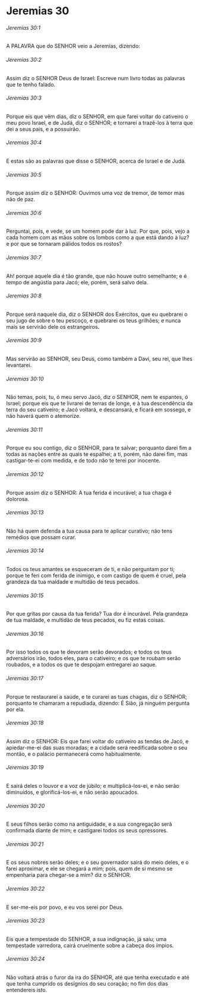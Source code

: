 # Jeremias 30

###### Jeremias 30:1

A PALAVRA que do SENHOR veio a Jeremias, dizendo:

###### Jeremias 30:2

Assim diz o SENHOR Deus de Israel: Escreve num livro todas as palavras que te tenho falado.

###### Jeremias 30:3

Porque eis que vêm dias, diz o SENHOR, em que farei voltar do cativeiro o meu povo Israel, e de Judá, diz o SENHOR; e tornarei a trazê-los à terra que dei a seus pais, e a possuirão.

###### Jeremias 30:4

E estas são as palavras que disse o SENHOR, acerca de Israel e de Judá.

###### Jeremias 30:5

Porque assim diz o SENHOR: Ouvimos uma voz de tremor, de temor mas não de paz.

###### Jeremias 30:6

Perguntai, pois, e vede, se um homem pode dar à luz. Por que, pois, vejo a cada homem com as mãos sobre os lombos como a que está dando à luz? e por que se tornaram pálidos todos os rostos?

###### Jeremias 30:7

Ah! porque aquele dia é tão grande, que não houve outro semelhante; e é tempo de angústia para Jacó; ele, porém, será salvo dela.

###### Jeremias 30:8

Porque será naquele dia, diz o SENHOR dos Exércitos, que eu quebrarei o seu jugo de sobre o teu pescoço, e quebrarei os teus grilhões; e nunca mais se servirão dele os estrangeiros.

###### Jeremias 30:9

Mas servirão ao SENHOR, seu Deus, como também a Davi, seu rei, que lhes levantarei.

###### Jeremias 30:10

Não temas, pois, tu, ó meu servo Jacó, diz o SENHOR, nem te espantes, ó Israel; porque eis que te livrarei de terras de longe, e à tua descendência da terra do seu cativeiro; e Jacó voltará, e descansará, e ficará em sossego, e não haverá quem o atemorize.

###### Jeremias 30:11

Porque eu sou contigo, diz o SENHOR, para te salvar; porquanto darei fim a todas as nações entre as quais te espalhei; a ti, porém, não darei fim, mas castigar-te-ei com medida, e de todo não te terei por inocente.

###### Jeremias 30:12

Porque assim diz o SENHOR: A tua ferida é incurável; a tua chaga é dolorosa.

###### Jeremias 30:13

Não há quem defenda a tua causa para te aplicar curativo; não tens remédios que possam curar.

###### Jeremias 30:14

Todos os teus amantes se esqueceram de ti, e não perguntam por ti; porque te feri com ferida de inimigo, e com castigo de quem é cruel, pela grandeza da tua maldade e multidão de teus pecados.

###### Jeremias 30:15

Por que gritas por causa da tua ferida? Tua dor é incurável. Pela grandeza de tua maldade, e multidão de teus pecados, eu fiz estas coisas.

###### Jeremias 30:16

Por isso todos os que te devoram serão devorados; e todos os teus adversários irão, todos eles, para o cativeiro; e os que te roubam serão roubados, e a todos os que te despojam entregarei ao saque.

###### Jeremias 30:17

Porque te restaurarei a saúde, e te curarei as tuas chagas, diz o SENHOR; porquanto te chamaram a repudiada, dizendo: É Sião, já ninguém pergunta por ela.

###### Jeremias 30:18

Assim diz o SENHOR: Eis que farei voltar do cativeiro as tendas de Jacó, e apiedar-me-ei das suas moradas; e a cidade será reedificada sobre o seu montão, e o palácio permanecerá como habitualmente.

###### Jeremias 30:19

E sairá deles o louvor e a voz de júbilo; e multiplicá-los-ei, e não serão diminuídos, e glorificá-los-ei, e não serão apoucados.

###### Jeremias 30:20

E seus filhos serão como na antiguidade, e a sua congregação será confirmada diante de mim; e castigarei todos os seus opressores.

###### Jeremias 30:21

E os seus nobres serão deles; e o seu governador sairá do meio deles, e o farei aproximar, e ele se chegará a mim; pois, quem de si mesmo se empenharia para chegar-se a mim? diz o SENHOR.

###### Jeremias 30:22

E ser-me-eis por povo, e eu vos serei por Deus.

###### Jeremias 30:23

Eis que a tempestade do SENHOR, a sua indignação, já saiu; uma tempestade varredora, cairá cruelmente sobre a cabeça dos ímpios.

###### Jeremias 30:24

Não voltará atrás o furor da ira do SENHOR, até que tenha executado e até que tenha cumprido os desígnios do seu coração; no fim dos dias entendereis isto.

